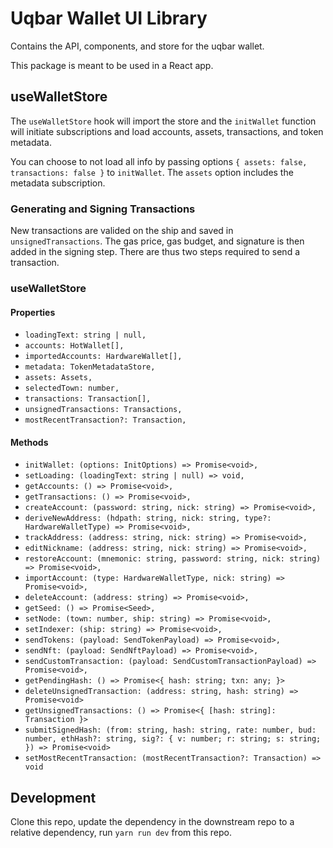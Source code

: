 # Uqbar Wallet UI Library

Contains the API, components, and store for the uqbar wallet.

This package is meant to be used in a React app.

## useWalletStore

The `useWalletStore` hook will import the store and the `initWallet` function will initiate subscriptions and load accounts, assets, transactions, and token metadata.

You can choose to not load all info by passing options `{ assets: false, transactions: false }` to `initWallet`. The `assets` option includes the metadata subscription.

### Generating and Signing Transactions

New transactions are valided on the ship and saved in `unsignedTransactions`. The gas price, gas budget, and signature is then added in the signing step. There are thus two steps required to send a transaction.

### useWalletStore

#### Properties

- `loadingText: string | null,`
- `accounts: HotWallet[],`
- `importedAccounts: HardwareWallet[],`
- `metadata: TokenMetadataStore,`
- `assets: Assets,`
- `selectedTown: number,`
- `transactions: Transaction[],`
- `unsignedTransactions: Transactions,`
- `mostRecentTransaction?: Transaction,`

#### Methods

- `initWallet: (options: InitOptions) => Promise<void>,`
- `setLoading: (loadingText: string | null) => void,`
- `getAccounts: () => Promise<void>,`
- `getTransactions: () => Promise<void>,`
- `createAccount: (password: string, nick: string) => Promise<void>,`
- `deriveNewAddress: (hdpath: string, nick: string, type?: HardwareWalletType) => Promise<void>,`
- `trackAddress: (address: string, nick: string) => Promise<void>,`
- `editNickname: (address: string, nick: string) => Promise<void>,`
- `restoreAccount: (mnemonic: string, password: string, nick: string) => Promise<void>,`
- `importAccount: (type: HardwareWalletType, nick: string) => Promise<void>,`
- `deleteAccount: (address: string) => Promise<void>,`
- `getSeed: () => Promise<Seed>,`
- `setNode: (town: number, ship: string) => Promise<void>,`
- `setIndexer: (ship: string) => Promise<void>,`
- `sendTokens: (payload: SendTokenPayload) => Promise<void>,`
- `sendNft: (payload: SendNftPayload) => Promise<void>,`
- `sendCustomTransaction: (payload: SendCustomTransactionPayload) => Promise<void>,`
- `getPendingHash: () => Promise<{ hash: string; txn: any; }>`
- `deleteUnsignedTransaction: (address: string, hash: string) => Promise<void>`
- `getUnsignedTransactions: () => Promise<{ [hash: string]: Transaction }>`
- `submitSignedHash: (from: string, hash: string, rate: number, bud: number, ethHash?: string, sig?: { v: number; r: string; s: string; }) => Promise<void>`
- `setMostRecentTransaction: (mostRecentTransaction?: Transaction) => void`

## Development

Clone this repo, update the dependency in the downstream repo to a relative dependency, run `yarn run dev` from this repo.
